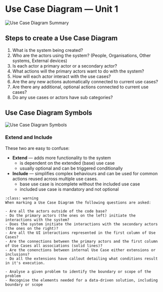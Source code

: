 # Use Case Diagram &mdash; Unit 1

![Use Case Diagram Summary](./assets/use_case_diagram.png)

## Steps to create a Use Case Diagram

1. What is the system being created?
2. Who are the actors using the system? (People, Organisations, Other systems, External devices)
3. Is each actor a primary actor or a secondary actor?
4. What actions will the primary actors want to do with the system?
5. How will each actor interact with the use cases?
6. Are the any new actions automatically connected to current use cases?
7. Are there any additional, optional actions connected to current use cases?
8. Do any use cases or actors have sub categories?

## Use Case Diagram Symbols

![Use Case Diagram Symbols](./assets/use_case_symbols.png)

### Extend and Include

These two are easy to confuse:

- **Extend** &mdash; adds more functionality to the system
  - is dependent on the extended (base) use case
  - usually optional and can be triggered conditionally
- **Include** &mdash; simplifies complex behaviours and can be used for common actions reused across multiple use cases.
  - base use case is incomplete without the included use case
  - included use case is mandatory and not optional

```{admonition} Checking the Use Case Diagram for Unit 1
:class: warning
When marking a Use Case Diagram the following questions are asked:

- Are all the actors outside of the code base?
- Do the primary actors (the ones on the left) initiate the interactions with the system?
- Does the system initiate the interactions with the secondary actors (the ones on the right)?
- Are all the UI interactions represented in the first column of Use Cases?
- Are the connections between the primary actors and the first column of Use Cases all associations (solid lines)?
- Are the conenctions between internal Use Case either extensions or inclusions?
- Do all the extensions have callout detailing what conditions result in it's execution.
```

```{admonition} Unit 1 subject matter covered:
- Analyse a given problem to identify the boundary or scope of the problem
- Recognise the elements needed for a data-driven solution, including boundary or scope
```